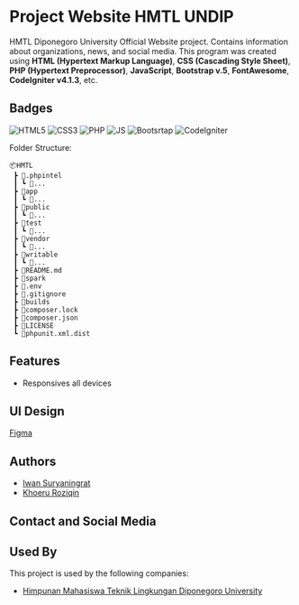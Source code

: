 # Project Website HMTL UNDIP

HMTL Diponegoro University Official Website project. Contains information about organizations, news, and social media. This program was created using **HTML (Hypertext Markup Language)**, **CSS (Cascading Style Sheet)**, **PHP (Hypertext Preprocessor)**, **JavaScript**, **Bootstrap v.5**, **FontAwesome**, **CodeIgniter v4.1.3**, etc.

## Badges

![HTML5](https://img.shields.io/badge/HTML5-E34F26?style=for-the-badge&logo=html5&logoColor=white)
![CSS3](https://img.shields.io/badge/CSS3-1572B6?style=for-the-badge&logo=css3&logoColor=white)
![PHP](https://img.shields.io/badge/PHP-777BB4?style=for-the-badge&logo=php&logoColor=white)
![JS](https://img.shields.io/badge/JavaScript-F7DF1E?style=for-the-badge&logo=javascript&logoColor=black)
![Bootsrtap](https://img.shields.io/badge/Bootstrap-563D7C?style=for-the-badge&logo=bootstrap&logoColor=white)
![CodeIgniter](https://img.shields.io/badge/Codeigniter-E34F26?style=for-the-badge&logo=codeigniter&logoColor=white)

Folder Structure:

```
📦HMTL
 ┣ 📂.phpintel
 ┃ ┗ 📜...
 ┣ 📂app
 ┃ ┗ 📂...
 ┣ 📂public
 ┃ ┗ 📂...
 ┣ 📂test
 ┃ ┗ 📂...
 ┣ 📂vendor
 ┃ ┗ 📂...
 ┣ 📂writable
 ┃ ┗ 📂...
 ┣ 📜README.md
 ┣ 📜spark
 ┣ 📜.env
 ┣ 📜.gitignore
 ┣ 📜builds
 ┣ 📜composer.lock
 ┣ 📜composer.json
 ┣ 📜LICENSE
 ┗ 📜phpunit.xml.dist
```

## Features

- Responsives all devices

## UI Design

[Figma](https://www.figma.com/file/4WTx2c8GIjcirXbxgXEnvh/HMTI-Web-Layout?node-id=0%3A1)

## Authors

- [Iwan Suryaningrat](https://github.com/iwansuryaningrat)
- [Khoeru Roziqin](https://github.com/roziqinkhoeru)

## Contact and Social Media

## Used By

This project is used by the following companies:

- [Himpunan Mahasiswa Teknik Lingkungan Diponegoro University](https://www.instagram.com/hmtlundip/)
